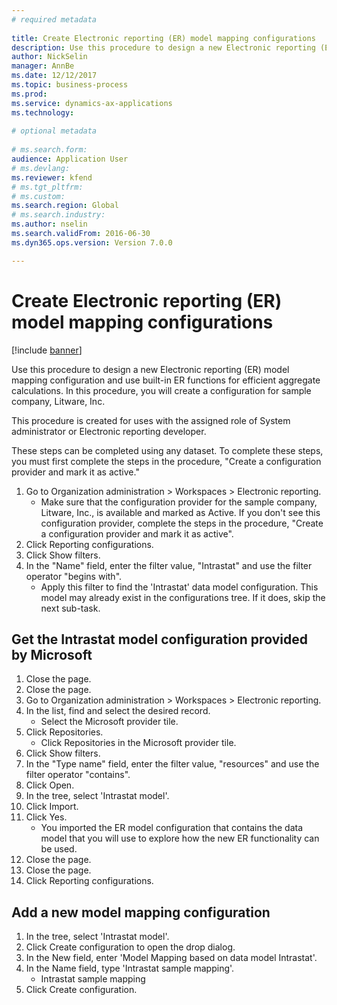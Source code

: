 ```yaml
--- 
# required metadata 
 
title: Create Electronic reporting (ER) model mapping configurations
description: Use this procedure to design a new Electronic reporting (ER) model mapping configuration and use built-in ER functions for efficient aggregate calculations. 
author: NickSelin
manager: AnnBe 
ms.date: 12/12/2017
ms.topic: business-process 
ms.prod:  
ms.service: dynamics-ax-applications 
ms.technology:  
 
# optional metadata 
 
# ms.search.form:   
audience: Application User 
# ms.devlang:  
ms.reviewer: kfend
# ms.tgt_pltfrm:  
# ms.custom:  
ms.search.region: Global
# ms.search.industry: 
ms.author: nselin
ms.search.validFrom: 2016-06-30 
ms.dyn365.ops.version: Version 7.0.0 

---
```

# Create Electronic reporting (ER) model mapping configurations

[!include [banner](../../includes/banner.md)]

Use this procedure to design a new Electronic reporting (ER) model mapping configuration and use built-in ER functions for efficient aggregate calculations. In this procedure, you will create a configuration for sample company, Litware, Inc. 

This procedure is created for uses with the assigned role of System administrator or Electronic reporting developer.

These steps can be completed using any dataset. To complete these steps, you must first complete the steps in the procedure, "Create a configuration provider and mark it as active."

1. Go to Organization administration > Workspaces > Electronic reporting.
    * Make sure that the configuration provider for the sample company, Litware, Inc., is available and marked as Active. If you don't see this configuration provider, complete the steps in the procedure, "Create a configuration provider and mark it as active".  
2. Click Reporting configurations.
3. Click Show filters.
4. In the "Name" field, enter the filter value, "Intrastat" and use the filter operator "begins with".
    * Apply this filter to find the 'Intrastat' data model configuration. This model may already exist in the configurations tree. If it does, skip the next sub-task.   

## Get the Intrastat model configuration provided by Microsoft
1. Close the page.
2. Close the page.
3. Go to Organization administration > Workspaces > Electronic reporting.
4. In the list, find and select the desired record.
    * Select the Microsoft provider tile.  
5. Click Repositories.
    * Click Repositories in the Microsoft provider tile.  
6. Click Show filters.
7. In the "Type name" field, enter the filter value, "resources" and use the filter operator "contains". 
8. Click Open.
9. In the tree, select 'Intrastat model'.
10. Click Import.
11. Click Yes.
    * You imported the ER model configuration that contains the data model that you will use to explore how the new ER functionality can be used.  
12. Close the page.
13. Close the page.
14. Click Reporting configurations.

## Add a new model mapping configuration
1. In the tree, select 'Intrastat model'.
2. Click Create configuration to open the drop dialog.
3. In the New field, enter 'Model Mapping based on data model Intrastat'.
4. In the Name field, type 'Intrastat sample mapping'.
    * Intrastat sample mapping  
5. Click Create configuration.

